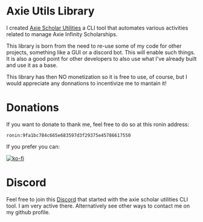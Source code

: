 # Axie Utils Library
I created [Axie Scholar Utilities](https://github.com/FerranMarin/axie-scholar-utilities/edit/main/README.md) a CLI tool that automates various activities related to manage Axie Infinity Scholarships.

This library is born from the need to re-use some of my code for other projects, something like a GUI or a discord bot. This will enable such things. It is also a good point for other developers to also use what I've already built and use it as a base.

This library has then NO monetization so it is free to use, of course, but I would appreciate any donnations to incentivize me to mantain it!

# Donations

If you want to donate to thank me, feel free to do so at this ronin address:

    ronin:9fa1bc784c665e683597d3f29375e45786617550

If you prefer you can:

[![ko-fi](https://ko-fi.com/img/githubbutton_sm.svg)](https://ko-fi.com/G2G36LZ2A)
    
# Discord

Feel free to join this <a href="https://discord.gg/bmKvmhenvu">Discord</a> that started with the axie scholar utilities CLI tool. I am very active there.
Alternatively see other ways to contact me on my github profile.